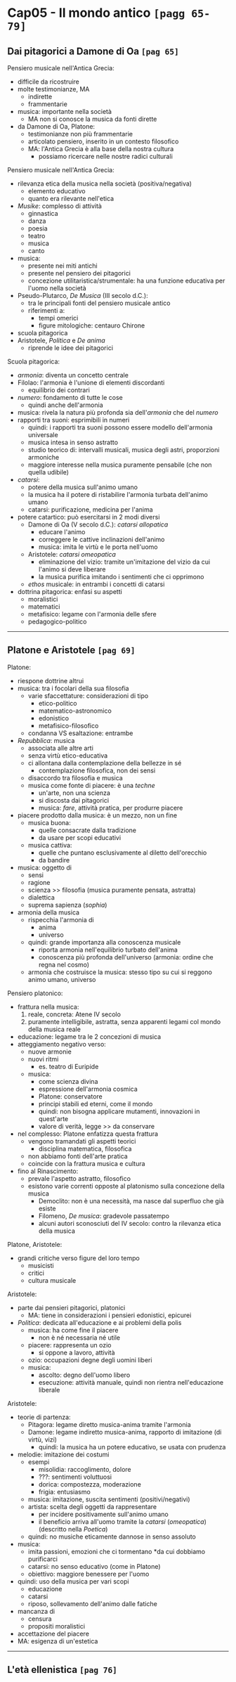 # Cap05 - Il mondo antico `[pagg 65-79]`

## Dai pitagorici a Damone di Oa `[pag 65]`

Pensiero musicale nell'Antica Grecia:
- difficile da ricostruire
- molte testimonianze, MA
    + indirette
    + frammentarie
- musica: importante nella società
    + MA non si conosce la musica da fonti dirette
- da Damone di Oa, Platone:
    + testimonianze non più frammentarie
    + articolato pensiero, inserito in un contesto filosofico
    + MA: l'Antica Grecia è alla base della nostra cultura
        * possiamo ricercare nelle nostre radici culturali

Pensiero musicale nell'Antica Grecia:
- rilevanza etica della musica nella società (positiva/negativa)
    + elemento educativo
    + quanto era rilevante nell'etica
- _Musike_: complesso di attività
    + ginnastica
    + danza
    + poesia
    + teatro
    + musica
    + canto
- musica:
    + presente nei miti antichi
    + presente nel pensiero dei pitagorici
    + concezione utilitaristica/strumentale: ha una funzione educativa per l'uomo nella società
- Pseudo-Plutarco, _De Musica_ (III secolo d.C.):
    + tra le principali fonti del pensiero musicale antico
    + riferimenti a:
        + tempi omerici
        + figure mitologiche: centauro Chirone
- scuola pitagorica
- Aristotele, _Politica_ e _De anima_
    + riprende le idee dei pitagorici

Scuola pitagorica:
- _armonia_: diventa un concetto centrale
- Filolao: l'armonia è l'unione di elementi discordanti
    + equilibrio dei contrari
- _numero_: fondamento di tutte le cose
    + quindi anche dell'armonia
- musica: rivela la natura più profonda sia dell'_armonia_ che del _numero_
- rapporti tra suoni: esprimibili in numeri
    + quindi: i rapporti tra suoni possono essere modello dell'armonia universale
    + musica intesa in senso astratto
    + studio teorico di: intervalli musicali, musica degli astri, proporzioni armoniche
    + maggiore interesse nella musica puramente pensabile (che non quella udibile)
- _catarsi_:
    + potere della musica sull'animo umano
    + la musica ha il potere di ristabilire l'armonia turbata dell'animo umano
    + catarsi: purificazione, medicina per l'anima
- potere catartico: può esercitarsi in 2 modi diversi
    + Damone di Oa (V secolo d.C.): _catarsi allopatica_
        * educare l'animo
        * correggere le cattive inclinazioni dell'animo
        * musica: imita le virtù e le porta nell'uomo
    + Aristotele: _catarsi omeopatica_
        * eliminazione del vizio: tramite un'imitazione del vizio da cui l'animo si deve liberare
        * la musica purifica imitando i sentimenti che ci opprimono
    + _ethos_ musicale: in entrambi i concetti di catarsi
- dottrina pitagorica: enfasi su aspetti
    + moralistici
    + matematici
    + metafisico: legame con l'armonia delle sfere
    + pedagogico-politico

---

## Platone e Aristotele `[pag 69]`

Platone:
- riespone dottrine altrui
- musica: tra i focolari della sua filosofia
    + varie sfaccettature: considerazioni di tipo
        * etico-politico
        * matematico-astronomico
        * edonistico
        * metafisico-filosofico
    + condanna VS esaltazione: entrambe
- _Repubblica_: musica
    + associata alle altre arti
    + senza virtù etico-educativa
    + ci allontana dalla contemplazione della bellezze in sé
        * contemplazione filosofica, non dei sensi
    + disaccordo tra filosofia e musica
    + musica come fonte di piacere: è una _techne_
        * un'arte, non una scienza
        * si discosta dai pitagorici
        * musica: _fare_, attività pratica, per produrre piacere
- piacere prodotto dalla musica: è un mezzo, non un fine
    + musica buona:
        * quelle consacrate dalla tradizione
        * da usare per scopi educativi
    + musica cattiva:
        * quelle che puntano esclusivamente al diletto dell'orecchio
        * da bandire
- musica: oggetto di
    + sensi
    + ragione
    + scienza >> filosofia (musica puramente pensata, astratta)
    + dialettica
    + suprema sapienza (_sophia_)
- armonia della musica
    + rispecchia l'armonia di
        * anima
        * universo
    + quindi: grande importanza alla conoscenza musicale
        * riporta armonia nell'equilibrio turbato dell'anima
        * conoscenza più profonda dell'universo (armonia: ordine che regna nel cosmo)
    + armonia che costruisce la musica: stesso tipo su cui si reggono animo umano, universo

Pensiero platonico:
- frattura nella musica:
    1. reale, concreta: Atene IV secolo
    2. puramente intelligibile, astratta, senza apparenti legami col mondo della musica reale
- educazione: legame tra le 2 concezioni di musica
- atteggiamento negativo verso:
    + nuove armonie
    + nuovi ritmi
        * es. teatro di Euripide
    + musica:
        * come scienza divina
        * espressione dell'armonia cosmica
        * Platone: conservatore
        * principi stabili ed eterni, come il mondo
        * quindi: non bisogna applicare mutamenti, innovazioni in quest'arte
        * valore di verità, legge >> da conservare
- nel complesso: Platone enfatizza questa frattura
    + vengono tramandati gli aspetti teorici
        * disciplina matematica, filosofica
    + non abbiamo fonti dell'arte pratica
    + coincide con la frattura musica e cultura
- fino al Rinascimento:
    + prevale l'aspetto astratto, filosofico
    + esistono varie correnti opposte al platonismo sulla concezione della musica
        * Democlito: non è una necessità, ma nasce dal superfluo che già esiste
        * Filomeno, _De musica_: gradevole passatempo
        * alcuni autori sconosciuti del IV secolo: contro la rilevanza etica della musica

Platone, Aristotele:
- grandi critiche verso figure del loro tempo
    + musicisti
    + critici
    + cultura musicale

Aristotele:
- parte dai pensieri pitagorici, platonici
    + MA: tiene in considerazioni i pensieri edonistici, epicurei
- _Politica_: dedicata all'educazione e ai problemi della polis
    + musica: ha come fine il piacere
        * non è né necessaria né utile
    + piacere: rappresenta un ozio
        * si oppone a lavoro, attività
    + ozio: occupazioni degne degli uomini liberi
    + musica:
        * ascolto: degno dell'uomo libero
        * esecuzione: attività manuale, quindi non rientra nell'educazione liberale

Aristotele:
- teorie di partenza:
    + Pitagora: legame diretto musica-anima tramite l'armonia
    + Damone: legame indiretto musica-anima, rapporto di imitazione (di virtù, vizi)
        * quindi: la musica ha un potere educativo, se usata con prudenza
- melodie: imitazione dei costumi
    + esempi
        * misolidia: raccoglimento, dolore
        * ???: sentimenti voluttuosi
        * dorica: compostezza, moderazione
        * frigia: entusiasmo
    + musica: imitazione, suscita sentimenti (positivi/negativi) 
    + artista: scelta degli oggetti da rappresentare
        * per incidere positivamente sull'animo umano
        * il beneficio arriva all'uomo tramite la _catarsi_ (_omeopatica_) (descritto nella _Poetica_)
    + quindi: no musiche eticamente dannose in senso assoluto
- musica:
    + imita passioni, emozioni che ci tormentano
        *da cui dobbiamo purificarci
    + catarsi: no senso educativo (come in Platone)
    + obiettivo: maggiore benessere per l'uomo
- quindi: uso della musica per vari scopi
    + educazione
    + catarsi
    + riposo, sollevamento dell'animo dalle fatiche
- mancanza di
    + censura
    + propositi moralistici
- accettazione del piacere
- MA: esigenza di un'estetica

---

## L'età ellenistica `[pag 76]`